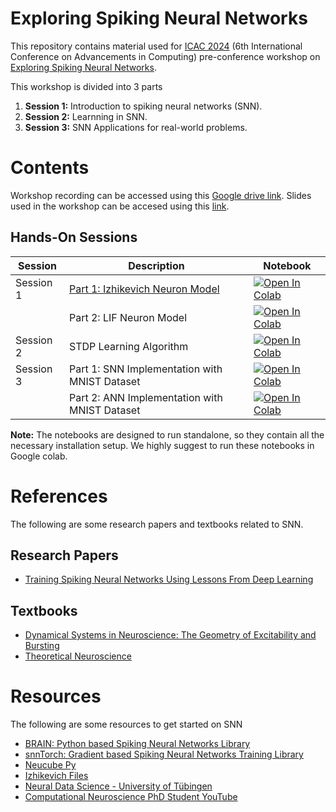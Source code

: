 # Exploring Spiking Neural Networks

This repository contains material used for [ICAC 2024](https://icac.lk/) (6th International Conference on Advancements in Computing) pre-conference workshop on [Exploring Spiking Neural Networks](https://icac.lk/preconference-workshops/).

This workshop is divided into 3 parts 

 1. **Session 1:** Introduction to spiking neural networks (SNN).
 2. **Session 2:** Learnning in SNN.
 3. **Session 3:** SNN Applications for real-world problems.

# Contents

Workshop recording can be accessed using this [Google drive link](https://drive.google.com/file/d/16I4Rfyuw2CHjNAfu2K_6PrMMZbYlhmYC/view?usp=drive_link). Slides used in the workshop can be accesed using this [link](https://github.com/BrAINLabs-Inc/ICAC_2024_SNN_workshop/blob/main/Slides/Exploring_Spiking_Neural_Networks.pdf).  

## Hands-On Sessions

| Session | Description | Notebook
| --- | ---  | --- |
| Session 1 |   [Part 1: Izhikevich Neuron Model](https://www.izhikevich.org/publications/whichmod.htm#izhikevich)   |[![Open In Colab](https://colab.research.google.com/assets/colab-badge.svg)](https://colab.research.google.com/github/BrAINLabs-Inc/ICAC_2024_SNN_workshop/blob/main/Notebooks/Izhikevich_Neuron.ipynb)|
| | Part 2: LIF Neuron Model |[![Open In Colab](https://colab.research.google.com/assets/colab-badge.svg)](https://colab.research.google.com/github/BrAINLabs-Inc/ICAC_2024_SNN_workshop/blob/main/Notebooks/Leaky_Integrate_and_Fire_(LIF)_neuron_model.ipynb)|
| Session 2 | STDP Learning Algorithm|[![Open In Colab](https://colab.research.google.com/assets/colab-badge.svg)](https://colab.research.google.com/github/BrAINLabs-Inc/ICAC_2024_SNN_workshop/blob/main/Notebooks/STDP_unsupervised.ipynb)|
| Session 3 | Part 1: SNN Implementation with MNIST Dataset     | [![Open In Colab](https://colab.research.google.com/assets/colab-badge.svg)](https://colab.research.google.com/github/BrAINLabs-Inc/ICAC_2024_SNN_workshop/blob/main/Notebooks/SNN_implementation_of_MNIST_dataset.ipynb) | 
|  | Part 2: ANN Implementation with MNIST Dataset |[![Open In Colab](https://colab.research.google.com/assets/colab-badge.svg)](https://colab.research.google.com/github/BrAINLabs-Inc/ICAC_2024_SNN_workshop/blob/main/Notebooks/ANN_implementation_of_MNIST_dataset.ipynb)|

**Note:** The notebooks are designed to run standalone, so they contain all the necessary  installation setup. We highly suggest to run these notebooks in Google colab.

# References

The following are some research papers and textbooks related to SNN.

## Research Papers
 - [Training Spiking Neural Networks Using Lessons From Deep Learning](https://ieeexplore.ieee.org/abstract/document/10242251)
 
## Textbooks 
 - [Dynamical Systems in Neuroscience: The Geometry of Excitability and Bursting](https://drive.google.com/file/d/1qRoJr6TRUYNFI74v8GdpAalsCrZkh2UR/view?usp=sharing)
 - [Theoretical Neuroscience](https://drive.google.com/file/d/1DEpJKvVgZoTcjk9pDy-FNBK7AZm7ryph/view?usp=sharing)	

# Resources 

The following are some resources to get started on SNN

 - [BRAIN: Python based Spiking Neural Networks Library](https://briansimulator.org/)
 - [snnTorch: Gradient based Spiking Neural Networks Training Library](https://snntorch.readthedocs.io/)
 - [Neucube Py](https://github.com/KEDRI-AUT/NeuCube-Py?tab=readme-ov-file/)
 - [Izhikevich Files](https://www.izhikevich.org/publications/whichmod.htm#izhikevich)
 - [Neural Data Science - University of Tübingen](https://www.youtube.com/playlist?list=PL05umP7R6ij3SxudmSWFL_zGh0BMrRdrx)
 - [Computational Neuroscience PhD Student YouTube](https://www.youtube.com/@CharlotteFraza/videos) 
 